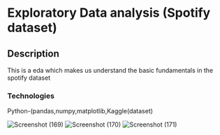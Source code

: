 # Exploratory Data analysis (Spotify dataset)

## Description
This is a eda which makes us understand the basic fundamentals in the spotify dataset

### Technologies
Python-(pandas,numpy,matplotlib,Kaggle(dataset)

![Screenshot (169)](https://user-images.githubusercontent.com/90571547/184940314-39de83d9-ff35-48a0-92ec-619277e5ea7f.png)
![Screenshot (170)](https://user-images.githubusercontent.com/90571547/184940321-8c2003bc-db6a-4aed-9451-5fdb2aec290e.png)
![Screenshot (171)](https://user-images.githubusercontent.com/90571547/184940325-542e1e52-d306-49e8-86e7-943891bbdff4.png)
